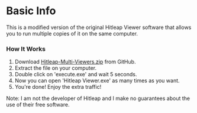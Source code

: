 # Basic Info

This is a modified version of the original Hitleap Viewer software that allows you to run multiple copies of it on the same computer.

### How It Works

1. Download [Hitleap-Multi-Viewers.zip](https://www.google.com) from GitHub.
2. Extract the file on your computer.
3. Double click on 'execute.exe' and wait 5 seconds.
4. Now you can open 'Hitleap Viewer.exe' as many times as you want.
5. You're done!  Enjoy the extra traffic!

Note:  I am not the developer of Hitleap and I make no guarantees about the use of their free software.

